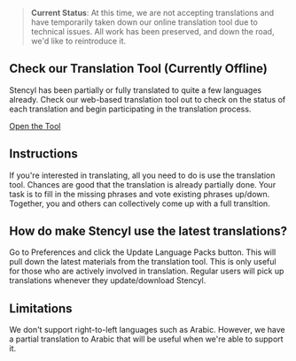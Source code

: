 > **Current Status**: At this time, we are not accepting translations and have temporarily taken down our online translation tool due to technical issues. All work has been preserved, and down the road, we'd like to reintroduce it.

## Check our Translation Tool (Currently Offline)

Stencyl has been partially or fully translated to quite a few languages already. Check our web-based translation tool out to check on the status of each translation and begin participating in the translation process.

[Open the Tool](http://www.stencyl.com/translate/)

## Instructions

If you're interested in translating, all you need to do is use the translation tool. Chances are good that the translation is already partially done. Your task is to fill in the missing phrases and vote existing phrases up/down. Together, you and others can collectively come up with a full transltion.

## How do make Stencyl use the latest translations?

Go to Preferences and click the Update Language Packs button. This will pull down the latest materials from the translation tool. This is only useful for those who are actively involved in translation. Regular users will pick up translations whenever they update/download Stencyl.

## Limitations

We don't support right-to-left languages such as Arabic. However, we have a partial translation to Arabic that will be useful when we're able to support it.
